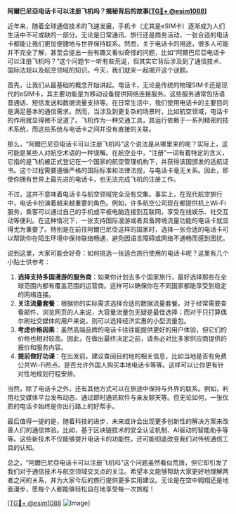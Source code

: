 **阿爾巴尼亞电话卡可以注册飞机吗？揭秘背后的故事[[TG💪+ @esim1088](https://t.me/s/esim1088)]**

近年来，随着全球通信技术的飞速发展，手机卡（尤其是eSIM卡）逐渐成为人们生活中不可或缺的一部分。无论是日常通讯、旅行还是商务活动，一张合适的电话卡都能让我们更加便捷地与世界保持联系。然而，关于电话卡的用途，很多人可能并不完全了解，甚至会提出一些有趣又看似奇怪的问题，比如“阿爾巴尼亞电话卡可以注册飞机吗？”这个问题乍一听有些荒诞，但其实它背后涉及到了通信技术、国际法规以及航空领域的知识。今天，我们就来一起揭开这个谜题。

首先，让我们从最基础的概念开始讲起。电话卡，无论是传统的物理SIM卡还是现代的eSIM卡，其主要功能是为移动设备提供网络连接服务。这些服务通常包括语音通话、短信发送和数据流量支持等。在日常生活中，我们使用电话卡的主要目的是满足基本的通信需求。然而，当涉及到更复杂的场景时，比如航空领域，电话卡的作用就显得微不足道了。飞机作为一种交通工具，其运行依赖于一系列精密的技术系统，而这些系统与电话卡之间并没有直接的关联。

那么，“阿爾巴尼亞电话卡可以注册飞机吗”这个说法是从哪里来的呢？实际上，这可能是某些人对航空术语的一种误解。在航空业中，“注册”一词有着特定的含义，它指的是飞机被正式登记在一个国家的航空管理机构下，并获得该国颁发的适航证书。这个过程需要遵循严格的国际标准和法律法规，与电话卡毫无关系。因此，即使你拥有世界上最先进的电话卡，也无法完成飞机的注册工作。

不过，这并不意味着电话卡与航空领域完全没有交集。事实上，在现代航空旅行中，电话卡扮演着越来越重要的角色。例如，许多航空公司现在都提供机上Wi-Fi服务，乘客可以通过自己的手机或平板电脑连接到互联网，享受在线娱乐、社交互动等便利。在这种情况下，一张支持国际漫游或者具备跨境流量功能的电话卡就显得尤为重要了。特别是在前往阿爾巴尼亞这样的国家时，选择一张合适的电话卡可以帮助你在陌生环境中保持联络畅通，避免因语言障碍或网络不通畅而感到困扰。

说到这里，大家可能会好奇：如何挑选一张适合旅行使用的电话卡呢？这里有几个小贴士供参考：

1. **选择支持多国漫游的服务商**：如果你计划去多个国家旅行，最好选择那些在全球范围内都有覆盖范围的运营商。这样可以确保你在不同国家都能享受到稳定的网络连接。
2. **关注流量套餐**：根据你的实际需求选择合适的数据流量套餐。对于经常需要查看邮件、浏览网页的人来说，大容量流量包无疑是最佳选择；而对于只打算偶尔刷社交媒体的用户来说，则可以选择经济实惠的小型流量包。
3. **考虑价格因素**：虽然高端品牌的电话卡往往能提供更好的用户体验，但它们的价格也相对较高。因此，在做出最终决定之前，请务必对比多家供应商提供的报价和服务内容。
4. **提前做好功课**：在出发前，建议查阅目的地的相关信息，比如当地是否有免费公共Wi-Fi热点、是否允许外国人购买本地电话卡等等。这样可以让你更有针对性地规划行程安排。

当然，除了电话卡之外，还有其他方式可以在旅途中保持与外界的联系。例如，利用社交媒体平台发布动态、通过即时通讯软件与亲友聊天等。但无论如何，一张优质的电话卡始终是你出行路上的好帮手。

最后值得一提的是，随着科技的进步，未来或许会出现更多创新性的解决方案来改善人们的通信体验。比如，基于区块链技术的安全认证机制、AI驱动的智能助手等等。这些新技术不仅能够提升电话卡的功能性，还可能彻底改变我们对传统通信工具的认知。

总之，“阿爾巴尼亞电话卡可以注册飞机吗”这个问题虽然看似荒唐，但它却引发了我们对于通信技术与航空领域交叉点的关注。希望本文能够帮助大家更好地理解两者之间的关系，并为大家今后的旅行提供更多实用建议。无论是在空中翱翔还是地面漫步，愿每个人都能够轻松自在地享受每一次旅程！

[[TG💪+ @esim1088](https://t.me/s/esim1088) ![Image](https://i.postimg.cc/4NQfJmqS/Snipaste-2025-05-13-00-14-12.png)]